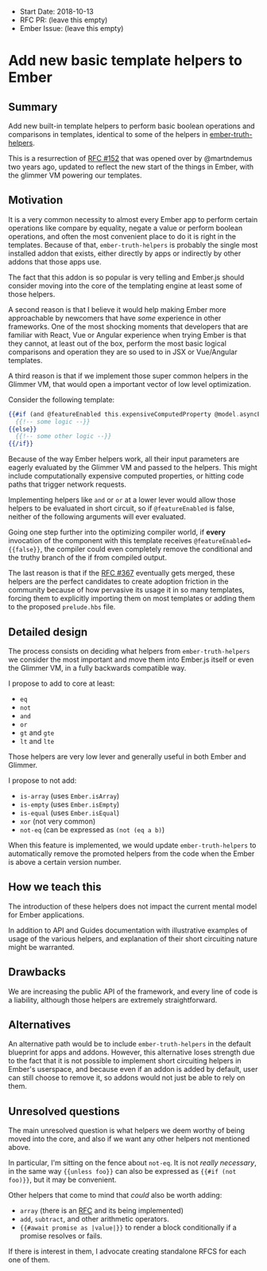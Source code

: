 - Start Date: 2018-10-13
- RFC PR: (leave this empty)
- Ember Issue: (leave this empty)

# Add new basic template helpers to Ember

## Summary

Add new built-in template helpers to perform basic boolean operations and comparisons in templates, identical to some of the
helpers in [ember-truth-helpers](https://github.com/jmurphyau/ember-truth-helpers).

This is a resurrection of [RFC #152](https://github.com/emberjs/rfcs/pull/152) that was opened over
by @martndemus two years ago, updated to reflect the new start of the things in Ember, with the glimmer
VM powering our templates.

## Motivation

It is a very common necessity to almost every Ember app to perform certain operations like compare
by equality, negate a value or perform boolean operations, and often the most convenient place to
do it is right in the templates.
Because of that, `ember-truth-helpers` is probably the single most installed addon that exists, either
directly by apps or indirectly by other addons that those apps use.

The fact that this addon is so popular is very telling and Ember.js should consider moving into the
core of the templating engine at least some of those helpers.

A second reason is that I believe it would help making Ember more approachable by newcomers
that have _some_ experience in other frameworks. One of the most shocking moments that developers
that are familiar with React, Vue or Angular experience when trying Ember is that they cannot,
at least out of the box, perform the most basic logical comparisons and operation they are so used to
in JSX or Vue/Angular templates.

A third reason is that if we implement those super common helpers in the Glimmer VM, that would open
a important vector of low level optimization.

Consider the following template:

```hbs
{{#if (and @featureEnabled this.expensiveComputedProperty @model.asyncEDRelationship.length)}}
  {{!-- some logic --}}
{{else}}
  {{!-- some other logic --}}
{{/if}}
```

Because of the way Ember helpers work, all their input parameters are eagerly evaluated by the
Glimmer VM and passed to the helpers. This might include computationally expensive computed properties,
or hitting code paths that trigger network requests.

Implementing helpers like `and` or `or` at a lower lever would allow those helpers to be evaluated in
short circuit, so if `@featureEnabled` is false, neither of the following arguments will ever evaluated.

Going one step further into the optimizing compiler world, if **every** invocation of the component
with this template receives `@featureEnabled={{false}}`, the compiler could even completely remove
the conditional and the truthy branch of the if from compiled output.

The last reason is that if the [RFC #367](https://github.com/emberjs/rfcs/pull/367) eventually gets merged,
these helpers are the perfect candidates to create adoption friction in the community because of how
pervasive its usage it in so many templates, forcing them to explicitly importing them on most templates
or adding them to the proposed `prelude.hbs` file.

## Detailed design

The process consists on deciding what helpers from `ember-truth-helpers` we consider the most important
and move them into Ember.js itself or even the Glimmer VM, in a fully backwards compatible way.

I propose to add to core at least:

- `eq`
- `not`
- `and`
- `or`
- `gt` and `gte`
- `lt` and `lte`

Those helpers are very low lever and generally useful in both Ember and Glimmer.

I propose to not add:

- `is-array` (uses `Ember.isArray`)
- `is-empty` (uses `Ember.isEmpty`)
- `is-equal` (uses `Ember.isEqual`)
- `xor`      (not very common)
- `not-eq`   (can be expressed as `(not (eq a b)`)

When this feature is implemented, we would update `ember-truth-helpers` to automatically remove
the promoted helpers from the code when the Ember is above a certain version number.

## How we teach this

The introduction of these helpers does not impact the current mental model for Ember applications.

In addition to API and Guides documentation with illustrative examples of usage of the various helpers,
and explanation of their short circuiting nature might be warranted.

## Drawbacks

We are increasing the public API of the framework, and every line of code is a liability, although
those helpers are extremely straightforward.

## Alternatives

An alternative path would be to include `ember-truth-helpers` in the default blueprint for apps and
addons.
However, this alternative loses strength due to the fact that it is not possible to implement short
circuiting helpers in Ember's userspace, and because even if an addon is added by default, user
can still choose to remove it, so addons would not just be able to rely on them.

## Unresolved questions

The main unresolved question is what helpers we deem worthy of being moved into the core, and also
if we want any other helpers not mentioned above.

In particular, I'm sitting on the fence about `not-eq`.
It is not _really necessary_, in the same way `{{unless foo}}` can also be expressed as `{{#if (not foo)}}`,
but it may be convenient.

Other helpers that come to mind that _could_ also be worth adding:

- `array` (there is an [RFC](https://github.com/emberjs/rfcs/pull/318) and its being implemented)
- `add`, `subtract`, and other arithmetic operators.
- `{{#await promise as |value|}}` to render a block conditionally if a promise resolves or fails.

If there is interest in them, I advocate creating standalone RFCS for each one of them.
